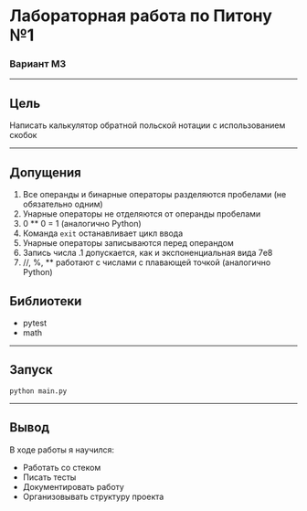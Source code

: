 # Лабораторная работа по Питону №1

### Вариант М3

---
## Цель
Написать калькулятор обратной польской нотации с использованием скобок

---
## Допущения
1. Все операнды и бинарные операторы разделяются пробелами (не обязательно одним)
2. Унарные операторы не отделяются от операнды пробелами
3. 0 ** 0 = 1 (аналогично Python)
4. Команда `exit` останавливает цикл ввода
5. Унарные операторы записываются перед операндом
6. Запись числа .1 допускается, как и экспоненциальная вида 7e8
7. //, %, ** работают с числами с плавающей точкой (аналогично Python)

## Библиотеки
- pytest
- math

---
## Запуск
```python main.py ```

---
## Вывод
В ходе работы я научился:
  - Работать со стеком
  - Писать тесты
  - Документировать работу
  - Организовывать структуру проекта
